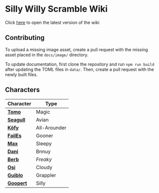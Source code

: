 # Silly Willy Scramble Wiki
Click [here](https://brewffee.github.io/SillyWillyScrambleWiki/) to open the latest version of the wiki

## Contributing
To upload a missing image asset, create a pull request with the missing asset placed in the `docs/image/` directory.

To update documentation, first clone the repository and run `npm run build` after updating the TOML files in `data/`.
Then, create a pull request with the newly built files.

## Characters
| Character                                                                                | Type         |
|------------------------------------------------------------------------------------------|--------------|
| **[Tomo](https://brewffee.github.io/SillyWillyScrambleWiki/characters/tomo.html)**       | Magic        |
| **[Seagull](https://brewffee.github.io/SillyWillyScrambleWiki/characters/seagull.html)** | Avian        |
| **[Kôfy](https://brewffee.github.io/SillyWillyScrambleWiki/characters/kôfy.html)**       | All-Arounder |
| **[FailEs](https://brewffee.github.io/SillyWillyScrambleWiki/characters/failes.html)**   | Gooner       |
| **[Max](https://brewffee.github.io/SillyWillyScrambleWiki/characters/max.html)**         | Sleepy       |
| **[Dani](https://brewffee.github.io/SillyWillyScrambleWiki/characters/dani.html)**       | Bnnuy        |
| **[Berb](https://brewffee.github.io/SillyWillyScrambleWiki/characters/berb.html)**       | _Freaky_     |
| **[Osi](https://brewffee.github.io/SillyWillyScrambleWiki/characters/osi.html)**         | Cloudy       |
| **[Guiblo](https://brewffee.github.io/SillyWillyScrambleWiki/characters/guiblo.html)**   | Grappler     |
| **[Goopert](https://brewffee.github.io/SillyWillyScrambleWiki/characters/goopert.html)** | Silly        |

